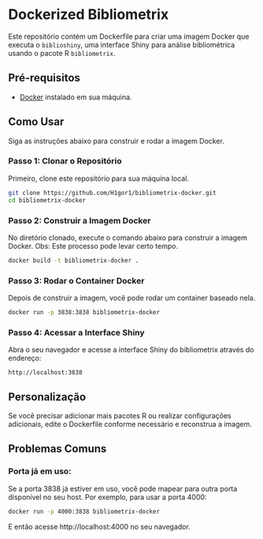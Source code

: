 # Dockerized Bibliometrix

Este repositório contém um Dockerfile para criar uma imagem Docker que executa o `biblioshiny`, uma interface Shiny para análise bibliométrica usando o pacote R `bibliometrix`.

## Pré-requisitos

- [Docker](https://www.docker.com/get-started) instalado em sua máquina.

## Como Usar

Siga as instruções abaixo para construir e rodar a imagem Docker.

### Passo 1: Clonar o Repositório

Primeiro, clone este repositório para sua máquina local.

```bash
git clone https://github.com/H1gor1/bibliometrix-docker.git
cd bibliometrix-docker
```
### Passo 2: Construir a Imagem Docker

No diretório clonado, execute o comando abaixo para construir a imagem Docker.
Obs: Este processo pode levar certo tempo.

```bash
docker build -t bibliometrix-docker .
```

### Passo 3: Rodar o Container Docker

Depois de construir a imagem, você pode rodar um container baseado nela.

```bash
docker run -p 3838:3838 bibliometrix-docker
```
### Passo 4: Acessar a Interface Shiny

Abra o seu navegador e acesse a interface Shiny do bibliometrix através do endereço:
```
http://localhost:3838
```

## Personalização

Se você precisar adicionar mais pacotes R ou realizar configurações adicionais, edite o Dockerfile conforme necessário e reconstrua a imagem.

## Problemas Comuns

### Porta já em uso: 
Se a porta 3838 já estiver em uso, você pode mapear para outra porta disponível no seu host. Por exemplo, para usar a porta 4000:
```bash
docker run -p 4000:3838 bibliometrix-docker
```
E então acesse http://localhost:4000 no seu navegador.


